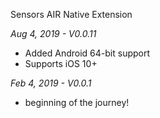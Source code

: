Sensors AIR Native Extension

*Aug 4, 2019 - V0.0.11*
* Added Android 64-bit support
* Supports iOS 10+

*Feb 4, 2019 - V0.0.1*
* beginning of the journey!